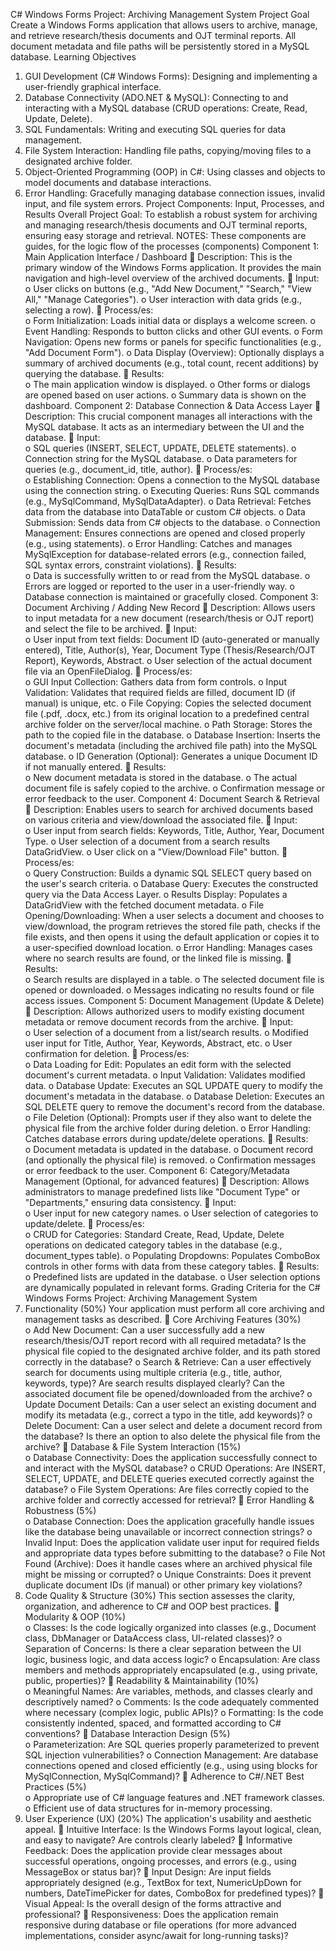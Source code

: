C# Windows Forms Project: Archiving 
Management System 
Project Goal 
Create a Windows Forms application that allows users to archive, manage, and retrieve 
research/thesis documents and OJT terminal reports. All document metadata and file paths will 
be persistently stored in a MySQL database. 
Learning Objectives 
1. GUI Development (C# Windows Forms): Designing and implementing a user-friendly 
graphical interface. 
2. Database Connectivity (ADO.NET & MySQL): Connecting to and interacting with a MySQL 
database (CRUD operations: Create, Read, Update, Delete). 
3. SQL Fundamentals: Writing and executing SQL queries for data management. 
4. File System Interaction: Handling file paths, copying/moving files to a designated archive 
folder. 
5. Object-Oriented Programming (OOP) in C#: Using classes and objects to model 
documents and database interactions. 
6. Error Handling: Gracefully managing database connection issues, invalid input, and file 
system errors. 
Project Components: Input, Processes, and Results 
Overall Project Goal: To establish a robust system for archiving and managing research/thesis 
documents and OJT terminal reports, ensuring easy storage and retrieval. 
NOTES: These components are guides, for the logic flow of the 
processes (components) 
Component 1: Main Application Interface / Dashboard 
 Description: This is the primary window of the Windows Forms application. It provides 
the main navigation and high-level overview of the archived documents. 
 Input:  
o User clicks on buttons (e.g., "Add New Document," "Search," "View All," "Manage 
Categories"). 
o User interaction with data grids (e.g., selecting a row). 
 Process/es:  
o Form Initialization: Loads initial data or displays a welcome screen. 
o Event Handling: Responds to button clicks and other GUI events. 
o Form Navigation: Opens new forms or panels for specific functionalities (e.g., 
"Add Document Form"). 
o Data Display (Overview): Optionally displays a summary of archived documents 
(e.g., total count, recent additions) by querying the database. 
 Results:  
o The main application window is displayed. 
o Other forms or dialogs are opened based on user actions. 
o Summary data is shown on the dashboard. 
Component 2: Database Connection & Data Access Layer 
 Description: This crucial component manages all interactions with the MySQL database. 
It acts as an intermediary between the UI and the database. 
 Input:  
o SQL queries (INSERT, SELECT, UPDATE, DELETE statements). 
o Connection string for the MySQL database. 
o Data parameters for queries (e.g., document_id, title, author). 
 Process/es:  
o Establishing Connection: Opens a connection to the MySQL database using the 
connection string. 
o Executing Queries: Runs SQL commands (e.g., MySqlCommand, MySqlDataAdapter). 
o Data Retrieval: Fetches data from the database into DataTable or custom C# 
objects. 
o Data Submission: Sends data from C# objects to the database. 
o Connection Management: Ensures connections are opened and closed properly 
(e.g., using statements). 
o Error Handling: Catches and manages MySqlException for database-related errors 
(e.g., connection failed, SQL syntax errors, constraint violations). 
 Results:  
o Data is successfully written to or read from the MySQL database. 
o Errors are logged or reported to the user in a user-friendly way. 
o Database connection is maintained or gracefully closed. 
Component 3: Document Archiving / Adding New Record 
 Description: Allows users to input metadata for a new document (research/thesis or OJT 
report) and select the file to be archived. 
 Input:  
o User input from text fields: Document ID (auto-generated or manually entered), Title, 
Author(s), Year, Document Type (Thesis/Research/OJT Report), Keywords, Abstract. 
o User selection of the actual document file via an OpenFileDialog. 
 Process/es:  
o GUI Input Collection: Gathers data from form controls. 
o Input Validation: Validates that required fields are filled, document ID (if manual) 
is unique, etc. 
o File Copying: Copies the selected document file (.pdf, .docx, etc.) from its original 
location to a predefined central archive folder on the server/local machine. 
o Path Storage: Stores the path to the copied file in the database. 
o Database Insertion: Inserts the document's metadata (including the archived file 
path) into the MySQL database. 
o ID Generation (Optional): Generates a unique Document ID if not manually entered. 
 Results:  
o New document metadata is stored in the database. 
o The actual document file is safely copied to the archive. 
o Confirmation message or error feedback to the user. 
Component 4: Document Search & Retrieval 
 Description: Enables users to search for archived documents based on various criteria and 
view/download the associated file. 
 Input:  
o User input from search fields: Keywords, Title, Author, Year, Document Type. 
o User selection of a document from a search results DataGridView. 
o User click on a "View/Download File" button. 
 Process/es:  
o Query Construction: Builds a dynamic SQL SELECT query based on the user's search 
criteria. 
o Database Query: Executes the constructed query via the Data Access Layer. 
o Results Display: Populates a DataGridView with the fetched document metadata. 
o File Opening/Downloading: When a user selects a document and chooses to 
view/download, the program retrieves the stored file path, checks if the file exists, 
and then opens it using the default application or copies it to a user-specified 
download location. 
o Error Handling: Manages cases where no search results are found, or the linked 
file is missing. 
 Results:  
o Search results are displayed in a table. 
o The selected document file is opened or downloaded. 
o Messages indicating no results found or file access issues. 
Component 5: Document Management (Update & Delete) 
 Description: Allows authorized users to modify existing document metadata or remove 
document records from the archive. 
 Input:  
o User selection of a document from a list/search results. 
o Modified user input for Title, Author, Year, Keywords, Abstract, etc. 
o User confirmation for deletion. 
 Process/es:  
o Data Loading for Edit: Populates an edit form with the selected document's 
current metadata. 
o Input Validation: Validates modified data. 
o Database Update: Executes an SQL UPDATE query to modify the document's 
metadata in the database. 
o Database Deletion: Executes an SQL DELETE query to remove the document's 
record from the database. 
o File Deletion (Optional): Prompts user if they also want to delete the physical file 
from the archive folder during deletion. 
o Error Handling: Catches database errors during update/delete operations. 
 Results:  
o Document metadata is updated in the database. 
o Document record (and optionally the physical file) is removed. 
o Confirmation messages or error feedback to the user. 
Component 6: Category/Metadata Management (Optional, for advanced features) 
 Description: Allows administrators to manage predefined lists like "Document Type" or 
"Departments," ensuring data consistency. 
 Input:  
o User input for new category names. 
o User selection of categories to update/delete. 
 Process/es:  
o CRUD for Categories: Standard Create, Read, Update, Delete operations on 
dedicated category tables in the database (e.g., document_types table). 
o Populating Dropdowns: Populates ComboBox controls in other forms with data 
from these category tables. 
 Results:  
o Predefined lists are updated in the database. 
o User selection options are dynamically populated in relevant forms. 
Grading Criteria for the C# Windows Forms Project: Archiving 
Management System 
1. Functionality (50%) 
Your application must perform all core archiving and management tasks as described. 
 Core Archiving Features (30%)  
o Add New Document: Can a user successfully add a new research/thesis/OJT 
report record with all required metadata? Is the physical file copied to the 
designated archive folder, and its path stored correctly in the database? 
o Search & Retrieve: Can a user effectively search for documents using multiple 
criteria (e.g., title, author, keywords, type)? Are search results displayed clearly? 
Can the associated document file be opened/downloaded from the archive? 
o Update Document Details: Can a user select an existing document and modify its 
metadata (e.g., correct a typo in the title, add keywords)? 
o Delete Document: Can a user select and delete a document record from the 
database? Is there an option to also delete the physical file from the archive? 
 Database & File System Interaction (15%)  
o Database Connectivity: Does the application successfully connect to and interact 
with the MySQL database? 
o CRUD Operations: Are INSERT, SELECT, UPDATE, and DELETE queries executed 
correctly against the database? 
o File System Operations: Are files correctly copied to the archive folder and 
correctly accessed for retrieval? 
 Error Handling & Robustness (5%)  
o Database Connection: Does the application gracefully handle issues like the 
database being unavailable or incorrect connection strings? 
o Invalid Input: Does the application validate user input for required fields and 
appropriate data types before submitting to the database? 
o File Not Found (Archive): Does it handle cases where an archived physical file 
might be missing or corrupted? 
o Unique Constraints: Does it prevent duplicate document IDs (if manual) or other 
primary key violations? 
2. Code Quality & Structure (30%) 
This section assesses the clarity, organization, and adherence to C# and OOP best practices. 
 Modularity & OOP (10%)  
o Classes: Is the code logically organized into classes (e.g., Document class, DbManager 
or DataAccess class, UI-related classes)? 
o Separation of Concerns: Is there a clear separation between the UI logic, business 
logic, and data access logic? 
o Encapsulation: Are class members and methods appropriately encapsulated (e.g., 
using private, public, properties)? 
 Readability & Maintainability (10%)  
o Meaningful Names: Are variables, methods, and classes clearly and descriptively 
named? 
o Comments: Is the code adequately commented where necessary (complex logic, 
public APIs)? 
o Formatting: Is the code consistently indented, spaced, and formatted according 
to C# conventions? 
 Database Interaction Design (5%)  
o Parameterization: Are SQL queries properly parameterized to prevent SQL 
injection vulnerabilities? 
o Connection Management: Are database connections opened and closed 
efficiently (e.g., using using blocks for MySqlConnection, MySqlCommand)? 
 Adherence to C#/.NET Best Practices (5%)  
o Appropriate use of C# language features and .NET framework classes. 
o Efficient use of data structures for in-memory processing. 
3. User Experience (UX) (20%) 
The application's usability and aesthetic appeal. 
 Intuitive Interface: Is the Windows Forms layout logical, clean, and easy to navigate? Are 
controls clearly labeled? 
 Informative Feedback: Does the application provide clear messages about successful 
operations, ongoing processes, and errors (e.g., using MessageBox or status bar)? 
 Input Design: Are input fields appropriately designed (e.g., TextBox for text, NumericUpDown 
for numbers, DateTimePicker for dates, ComboBox for predefined types)? 
 Visual Appeal: Is the overall design of the forms attractive and professional? 
 Responsiveness: Does the application remain responsive during database or file 
operations (for more advanced implementations, consider async/await for long-running 
tasks)? 

